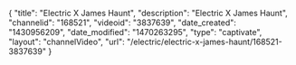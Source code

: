 {
    "title": "Electric X James Haunt",
    "description": "Electric X James Haunt",
    "channelid": "168521",
    "videoid": "3837639",
    "date_created": "1430956209",
    "date_modified": "1470263295",
    "type": "captivate",
    "layout": "channelVideo",
    "url": "\/electric\/electric-x-james-haunt\/168521-3837639"
}